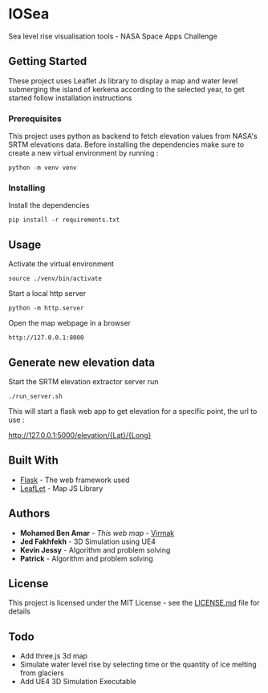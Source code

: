# IOSea

Sea level rise visualisation tools - NASA Space Apps Challenge

## Getting Started

These project uses Leaflet Js library to display a map and water level submerging the island of kerkena according to the selected year, to get started follow installation instructions
### Prerequisites

This project uses python as backend to fetch elevation values from NASA's SRTM elevations data. Before installing the dependencies make sure to create a new virtual environment by running : 
```
python -m venv venv
```

### Installing

Install the dependencies

```
pip install -r requirements.txt
```

## Usage

Activate the virtual environment


```
source ./venv/bin/activate
```

Start a local http server

```
python -m http.server
```

Open the map webpage in a browser

```
http://127.0.0.1:8000
```
## Generate new elevation data
Start the SRTM elevation extractor server run

```
./run_server.sh
```
This will start a flask web app to get elevation for a specific point, the url to use :

http://127.0.0.1:5000/elevation/{Lat}/{Long}

## Built With

* [Flask](http://flask.palletsprojects.com/en/1.1.x/) - The web framework used
* [LeafLet](https://leafletjs.com/reference-1.5.0.html) - Map JS Library


## Authors

* **Mohamed Ben Amar** - *This web map* - [Virmak](https://github.com/Virmak)
* **Jed Fakhfekh** - 3D Simulation using UE4
* **Kevin Jessy** - Algorithm and problem solving
* **Patrick** - Algorithm and problem solving


## License

This project is licensed under the MIT License - see the [LICENSE.md](LICENSE.md) file for details

## Todo

* Add three.js 3d map
* Simulate water level rise by selecting time or the quantity of ice melting from glaciers 
* Add UE4 3D Simulation Executable
